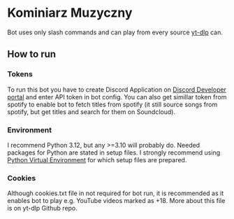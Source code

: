 # Kominiarz Muzyczny
Bot uses only slash commands and can play from every source [yt-dlp](https://github.com/yt-dlp/yt-dlp) can.

## How to run
### Tokens
To run this bot you have to create Discord Application on [Discord Developer portal](https://discord.com/developers/applications) and enter API token in bot config. You can also get simillar token from spotify to enable bot to fetch titles from spotify (it still source songs from spotify, but get titles and search for them on Soundcloud). 
### Environment
I recommend Python 3.12, but any >=3.10 will probably do. Needed packages for Python are stated in setup files. I strongly recommend using [Python Virtual Environment](https://docs.python.org/3/library/venv.html) for which setup files are prepared.
### Cookies
Although cookies.txt file in not required for bot run, it is recommended as it enables bot to play e.g. YouTube videos marked as +18. More about this file is on yt-dlp Github repo.
